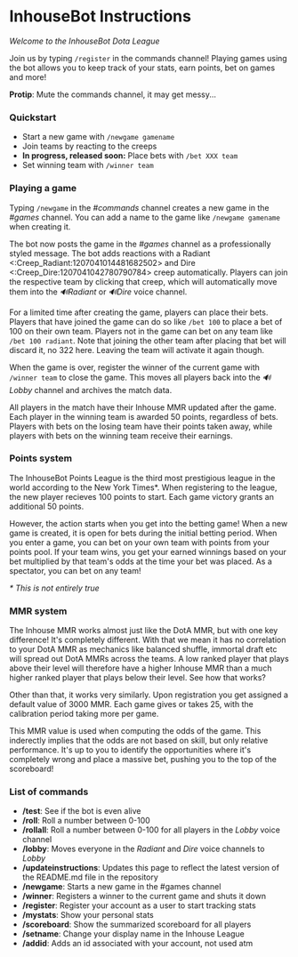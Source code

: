 # InhouseBot Instructions

*Welcome to the InhouseBot Dota League*

Join us by typing `/register` in the commands channel! Playing games using the bot allows you to keep track of your stats, earn points, bet on games and more!

**Protip**: Mute the commands channel, it may get messy...

### Quickstart

- Start a new game with `/newgame gamename`
- Join teams by reacting to the creeps
- **In progress, released soon:** Place bets with `/bet XXX team`
- Set winning team with `/winner team`

### Playing a game

Typing `/newgame` in the *#commands* channel creates a new game in the *#games* channel. You can add a name to the game like `/newgame gamename` when creating it. 

The bot now posts the game in the *#games* channel as a professionally styled message. The bot adds reactions with a Radiant <:Creep_Radiant:1207041014481682502> and Dire <:Creep_Dire:1207041042780790784> creep automatically. Players can join the respective team by clicking that creep, which will automatically move them into the *:loud_sound:Radiant* or *:loud_sound:Dire* voice channel. 

For a limited time after creating the game, players can place their bets. Players that have joined the game can do so like `/bet 100` to place a bet of 100 on their own team. Players not in the game can bet on any team like `/bet 100 radiant`. Note that joining the other team after placing that bet will discard it, no 322 here. Leaving the team will activate it again though.

When the game is over, register the winner of the current game with `/winner team` to close the game. This moves all players back into the *:loud_sound:Lobby* channel and archives the match data.

All players in the match have their Inhouse MMR updated after the game. Each player in the winning team is awarded 50 points, regardless of bets. Players with bets on the losing team have their points taken away, while players with bets on the winning team receive their earnings.

### Points system

The InhouseBot Points League is the third most prestigious league in the world according to the New York Times\*. When registering to the league, the new player recieves 100 points to start. Each game victory grants an additional 50 points. 

However, the action starts when you get into the betting game! When a new game is created, it is open for bets during the initial betting period. When you enter a game, you can bet on your own team with points from your points pool. If your team wins, you get your earned winnings based on your bet multiplied by that team's odds at the time your bet was placed. As a spectator, you can bet on any team!

*\* This is not entirely true*

### MMR system

The Inhouse MMR works almost just like the DotA MMR, but with one key difference! It's completely different. With that we mean it has no correlation to your DotA MMR as mechanics like balanced shuffle, immortal draft etc will spread out DotA MMRs across the teams. A low ranked player that plays above their level will therefore have a higher Inhouse MMR than a much higher ranked player that plays below their level. See how that works?

Other than that, it works very similarly. Upon registration you get assigned a default value of 3000 MMR. Each game gives or takes 25, with the calibration period taking more per game.

This MMR value is used when computing the odds of the game. This inderectly implies that the odds are not based on skill, but only relative performance. It's up to you to identify the opportunities where it's completely wrong and place a massive bet, pushing you to the top of the scoreboard!

### List of commands
- **/test**: See if the bot is even alive
- **/roll**: Roll a number between 0-100
- **/rollall**: Roll a number between 0-100 for all players in the *Lobby* voice channel
- **/lobby**: Moves everyone in the *Radiant* and *Dire* voice channels to *Lobby*
- **/updateinstructions**: Updates this page to reflect the latest version of the README.md file in the repository
- **/newgame**: Starts a new game in the #games channel
- **/winner**: Registers a winner to the current game and shuts it down
- **/register**: Register your account as a user to start tracking stats
- **/mystats**: Show your personal stats
- **/scoreboard**: Show the summarized scoreboard for all players
- **/setname**: Change your display name in the Inhouse League
- **/addid**: Adds an id associated with your account, not used atm